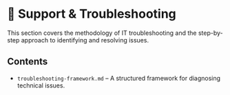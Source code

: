 # 🧰 Support & Troubleshooting

This section covers the methodology of IT troubleshooting and the step-by-step approach to identifying and resolving issues.

## Contents

- `troubleshooting-framework.md` – A structured framework for diagnosing technical issues.
